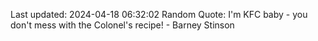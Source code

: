 Last updated: 2024-04-18 06:32:02
Random Quote: I'm KFC baby - you don't mess with the Colonel's recipe! - Barney Stinson